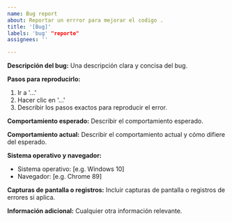 ```yaml
---
name: Bug report
about: Reportar un errror para mejorar el codigo .
title: '[Bug]'
labels: 'bug' "reporte"
assignees: ''

---
```



**Descripción del bug:**
Una descripción clara y concisa del bug.

**Pasos para reproducirlo:**
1. Ir a '...'
2. Hacer clic en '...'
3. Describir los pasos exactos para reproducir el error.

**Comportamiento esperado:**
Describir el comportamiento esperado.

**Comportamiento actual:**
Describir el comportamiento actual y cómo difiere del esperado.

**Sistema operativo y navegador:**
- Sistema operativo: [e.g. Windows 10]
- Navegador: [e.g. Chrome 89]

**Capturas de pantalla o registros:**
Incluir capturas de pantalla o registros de errores si aplica.

**Información adicional:**
Cualquier otra información relevante.
